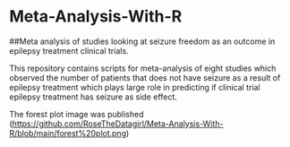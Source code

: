 # Meta-Analysis-With-R

##Meta analysis of studies looking at seizure freedom as an outcome in epilepsy treatment clinical trials.

This repository contains scripts for meta-analysis of eight studies which observed the number of patients that does not have seizure as a result of epilepsy treatment which plays large role in predicting if clinical trial epilepsy treatment has seizure as side effect.

The forest plot image was published (https://github.com/RoseTheDatagirl/Meta-Analysis-With-R/blob/main/forest%20plot.png)
